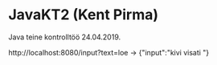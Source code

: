 # JavaKT2 (Kent Pirma)

Java teine kontrolltöö 24.04.2019.

http://localhost:8080/input?text=loe -> {"input":"kivi visati "}
